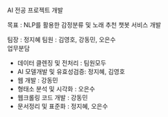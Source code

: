 AI 전공 프로젝트 개발  

목표 : NLP를 활용한 감정분류 및 노래 추천 챗봇 서비스 개발  

팀장 : 정지혜 팀원 : 김영호, 강동민, 오은수  
업무분담
* 데이터 클렌징 및 전처리 : 팀원모두
* AI 모델개발 및 유효성검증: 정지혜, 김영호
* 웹 개발 : 강동민
* 형태소 분석 및 시각화 : 오은수
* 웹크롤링 코드 개발 : 강동민
* 문서정리 및 표준화 : 정지혜, 오은수
